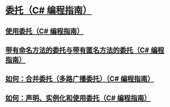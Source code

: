 # [委托（C# 编程指南）](index.md)
## [使用委托（C# 编程指南）](using-delegates.md)
## [带有命名方法的委托与带有匿名方法的委托（C# 编程指南）](delegates-with-named-vs-anonymous-methods.md)
## [如何：合并委托（多路广播委托）（C# 编程指南）](how-to-combine-delegates-multicast-delegates.md)
## [如何：声明、实例化和使用委托（C# 编程指南）](how-to-declare-instantiate-and-use-a-delegate.md)
